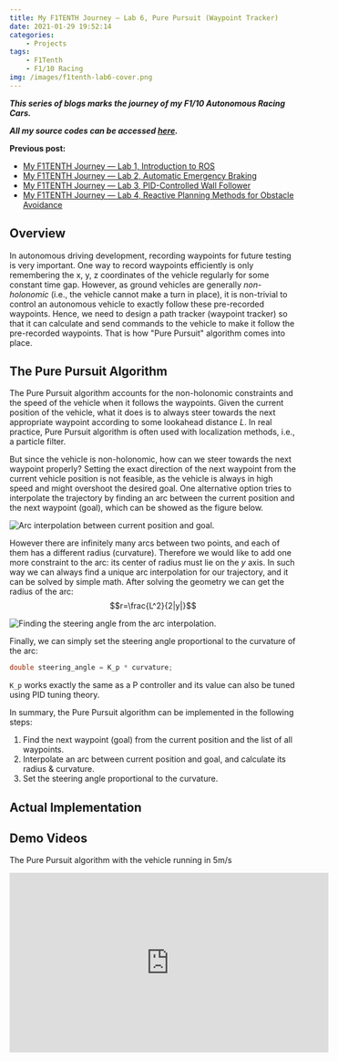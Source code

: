 ```yaml
---
title: My F1TENTH Journey — Lab 6, Pure Pursuit (Waypoint Tracker)
date: 2021-01-29 19:52:14
categories:
    - Projects
tags:
    - F1Tenth
    - F1/10 Racing
img: /images/f1tenth-lab6-cover.png
---
```


***This series of blogs marks the journey of my F1/10 Autonomous Racing Cars.***

***All my source codes can be accessed [here](https://github.com/shineyruan/F1Tenth_Labs).***

**Previous post:**
- [My F1TENTH Journey — Lab 1, Introduction to ROS](https://zhihaoruan.xyz/2021/01/24/f1tenth-lab1/)
- [My F1TENTH Journey — Lab 2, Automatic Emergency Braking](https://zhihaoruan.xyz/2021/01/25/f1tenth-lab2/)
- [My F1TENTH Journey — Lab 3, PID-Controlled Wall Follower](https://zhihaoruan.xyz/2021/01/27/f1tenth-lab3/)
- [My F1TENTH Journey — Lab 4, Reactive Planning Methods for Obstacle Avoidance](https://zhihaoruan.xyz/2021/01/27/f1tenth-lab4/)

<!-- more -->

## Overview 
In autonomous driving development, recording waypoints for future testing is very important. One way to record waypoints efficiently is only remembering the x, y, z coordinates of the vehicle regularly for some constant time gap. However, as ground vehicles are generally *non-holonomic* (i.e., the vehicle cannot make a turn in place), it is non-trivial to control an autonomous vehicle to exactly follow these pre-recorded waypoints. Hence, we need to design a path tracker (waypoint tracker) so that it can calculate and send commands to the vehicle to make it follow the pre-recorded waypoints. That is how "Pure Pursuit" algorithm comes into place.

## The Pure Pursuit Algorithm
The Pure Pursuit algorithm accounts for the non-holonomic constraints and the speed of the vehicle when it follows the waypoints. Given the current position of the vehicle, what it does is to always steer towards the next appropriate waypoint according to some lookahead distance $L$. In real practice, Pure Pursuit algorithm is often used with localization methods, i.e., a particle filter. 

But since the vehicle is non-holonomic, how can we steer towards the next waypoint properly? Setting the exact direction of the next waypoint from the current vehicle position is not feasible, as the vehicle is always in high speed and might overshoot the desired goal. One alternative option tries to interpolate the trajectory by finding an arc between the current position and the next waypoint (goal), which can be showed as the figure below.

![Arc interpolation between current position and goal.](/images/f1tenth-lab6-arc.jpg)

However there are infinitely many arcs between two points, and each of them has a different radius (curvature). Therefore we would like to add one more constraint to the arc: its center of radius must lie on the $y$ axis. In such way we can always find a unique arc interpolation for our trajectory, and it can be solved by simple math. After solving the geometry we can get the radius of the arc:
$$r=\frac{L^2}{2|y|}$$

![Finding the steering angle from the arc interpolation.](/images/f1tenth-lab6-steer.jpg)

Finally, we can simply set the steering angle proportional to the curvature of the arc: 
```cpp
double steering_angle = K_p * curvature;
```
`K_p` works exactly the same as a P controller and its value can also be tuned using PID tuning theory.

In summary, the Pure Pursuit algorithm can be implemented in the following steps:
1. Find the next waypoint (goal) from the current position and the list of all waypoints.
2. Interpolate an arc between current position and goal, and calculate its radius & curvature.
3. Set the steering angle proportional to the curvature.

## Actual Implementation


## Demo Videos
The Pure Pursuit algorithm with the vehicle running in 5m/s
<iframe width="560" height="315" src="https://www.youtube.com/embed/Qs2StzvzXHw" frameborder="0" allow="accelerometer; autoplay; clipboard-write; encrypted-media; gyroscope; picture-in-picture" allowfullscreen></iframe>


